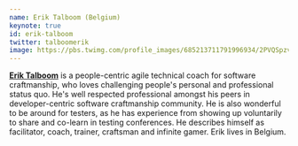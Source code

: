 ```yaml
---
name: Erik Talboom (Belgium)
keynote: true
id: erik-talboom
twitter: talboomerik
image: https://pbs.twimg.com/profile_images/685213711791996934/2PVQSpzv.png
---
```

[**Erik Talboom**](https://about.me/talboomerik) is a people-centric agile technical coach for software craftmanship, who loves challenging people's personal and professional status quo. He's well respected professional amongst his peers in developer-centric software craftmanship community. He is also wonderful to be around for testers, as he has experience from showing up voluntarily to share and co-learn in testing conferences. He describes himself as facilitator, coach, trainer, craftsman and infinite gamer. Erik lives in Belgium.
